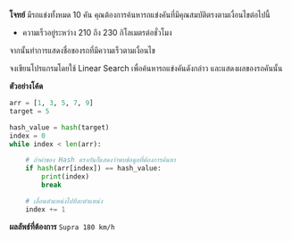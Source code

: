**โจทย์**
มีรถแข่งทั้งหมด 10 คัน คุณต้องการค้นหารถแข่งคันที่มีคุณสมบัติตรงตามเงื่อนไขต่อไปนี้
- ความเร็วอยู่ระหว่าง 210 ถึง 230 กิโลเมตรต่อชั่วโมง

จากนั้นทำการแสดงชื่อของรถที่มีความเร็วตามเงื่อนไข

จงเขียนโปรแกรมโดยใช้ Linear Search เพื่อค้นหารถแข่งคันดังกล่าว และแสดงผลของรถคันนั้น

**ตัวอย่างโค้ด**
```py
arr = [1, 3, 5, 7, 9]
target = 5

hash_value = hash(target)
index = 0
while index < len(arr):

    # ถ้าค่าของ Hash ตรงกันก็แสดงว่าพบข้อมูลที่ต้องการค้นหา
    if hash(arr[index]) == hash_value:
        print(index)
        break

    # เลื่อนตำแหน่งไปทีละตำแหน่ง
    index += 1
```

**ผลลัพธ์ที่ต้องการ**
`
Supra 180 km/h
`